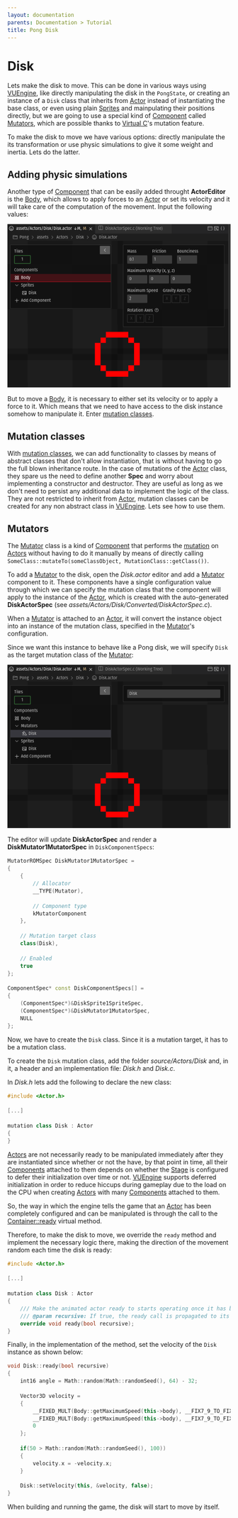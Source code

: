 ```yaml
---
layout: documentation
parents: Documentation > Tutorial
title: Pong Disk
---
```


# Disk

Lets make the disk to move. This can be done in various ways using [VUEngine](https://github.com/VUEngine/VUEngine-Core), like directly manipulating the disk in the `PongState`, or creating an instance of a `Disk` class that inherits from [Actor](/documentation/api/class-actor/) instead of instantiating the base class, or even using plain [Sprites](/documentation/api/class-sprite/) and mainpulating their positions directly, but we are going to use a special kind of [Component](/documentation/api/class-component/) called [Mutators](/documentation/api/class-mutator/), which are possible thanks to [Virtual C](../../language/introduction)'s mutation feature.

To make the disk to move we have various options: directly manipulate the its transformation or use physic simulations to give it some weight and inertia. Lets do the latter.

## Adding physic simulations

Another type of [Component](/documentation/api/class-component/) that can be easily added throught **ActorEditor** is the [Body](/documentation/api/class-body/), which allows to apply forces to an [Actor](/documentation/api/class-actor/) or set its velocity and it will take care of the computation of the movement. Input the following values:

<a href="/documentation/images/tutorial/disk-body.png" data-toggle="lightbox" data-gallery="gallery" data-caption="Disk body"><img src="/documentation/images/tutorial/disk-body.png" /></a>

But to move a [Body](/documentation/api/class-body/), it is necessary to either set its velocity or to apply a force to it. Which means that we need to have access to the disk instance somehow to manipulate it. Enter [mutation classes](/documentation/language/custom-features/#mutation-classes).

## Mutation classes

With [mutation classes](/documentation/language/custom-features/#mutation-classes), we can add functionality to classes by means of abstract classes that don't allow instantiation, that is without having to go the full blown inheritance route. In the case of mutations of the [Actor](/documentation/api/class-actor/) class, they spare us the need to define another **Spec** and worry about implementing a constructor and destructor. They are useful as long as we don't need to persist any additional data to implement the logic of the class. They are not restricted to inherit from [Actor](/documentation/api/class-actor/), mutation classes can be created for any non abstract class in [VUEngine](https://github.com/VUEngine/VUEngine-Core). Lets see how to use them.

## Mutators

The [Mutator](/documentation/api/class-mutator/) class is a kind of [Component](/documentation/api/class-component/) that performs the [mutation](/documentation/language/custom-features/#mutation-classes) on [Actors](/documentation/api/class-actor/) without having to do it manually by means of directly calling `SomeClass::mutateTo(someClassObject, MutationClass::getClass())`.

To add a [Mutator](/documentation/api/class-mutator/) to the disk, open the _Disk.actor_ editor and add a [Mutator](/documentation/api/class-mutator/) component to it. These components have a single configuration value through which we can specify the mutation class that the component will apply to the instance of the [Actor](/documentation/api/class-actor/), which is created with the auto-generated **DiskActorSpec** (see _assets/Actors/Disk/Converted/DiskActorSpec.c_).

When a [Mutator](/documentation/api/class-mutator/) is attached to an [Actor](/documentation/api/class-actor/), it will convert the instance object into an instance of the mutation class, specified in the [Mutator](/documentation/api/class-mutator/)'s configuration.

Since we want this instance to behave like a Pong disk, we will specify `Disk` as the target mutation class of the [Mutator](/documentation/api/class-mutator/):

<a href="/documentation/images/tutorial/disk-mutator.png" data-toggle="lightbox" data-gallery="gallery" data-caption="Disk mutator"><img src="/documentation/images/tutorial/disk-mutator.png" /></a>

The editor will update **DiskActorSpec** and render a **DiskMutator1MutatorSpec** in `DiskComponentSpecs`:

```cpp
MutatorROMSpec DiskMutator1MutatorSpec =
{
    {
        // Allocator
        __TYPE(Mutator),

        // Component type
        kMutatorComponent
    },

    // Mutation target class
    class(Disk),

    // Enabled
    true
};

ComponentSpec* const DiskComponentSpecs[] =
{
    (ComponentSpec*)&DiskSprite1SpriteSpec,
    (ComponentSpec*)&DiskMutator1MutatorSpec,
    NULL
};
```

Now, we have to create the `Disk` class. Since it is a mutation target, it has to be a mutation class.

To create the `Disk` mutation class, add the folder _source/Actors/Disk_ and, in it, a header and an implementation file: _Disk.h_ and _Disk.c_.

In _Disk.h_ lets add the following to declare the new class:

```cpp
#include <Actor.h>

[...]

mutation class Disk : Actor
{
}
```

[Actors](/documentation/api/class-actor/) are not necessarily ready to be manipulated immediately after they are instantiated since whether or not the have, by that point in time, all their [Components](/documentation/api/class-component/) attached to them depends on whether the [Stage](/documentation/api/class-stage/) is configured to defer their initialization over time or not. [VUEngine](https://github.com/VUEngine/VUEngine-Core) supports deferred initialization in order to reduce hiccups during gameplay due to the load on the CPU when creating [Actors](/documentation/api/class-actor/) with many [Components](/documentation/api/class-component/) attached to them.

So, the way in which the engine tells the game that an [Actor](/documentation/api/class-actor/) has been completely configured and can be manipulated is through the call to the [Container::ready](/documentation/api/class-container/) virtual method.

Therefore, to make the disk to move, we override the `ready` method and implement the necessary logic there, making the direction of the movement random each time the disk is ready:

```cpp
#include <Actor.h>

[...]

mutation class Disk : Actor
{
    /// Make the animated actor ready to starts operating once it has been completely intialized.
    /// @param recursive: If true, the ready call is propagated to its children, grand children, etc.
    override void ready(bool recursive);
}
```

Finally, in the implementation of the method, set the velocity of the `Disk` instance as shown below:

```cpp
void Disk::ready(bool recursive)
{
    int16 angle = Math::random(Math::randomSeed(), 64) - 32;

    Vector3D velocity =
    {
        __FIXED_MULT(Body::getMaximumSpeed(this->body), __FIX7_9_TO_FIXED(__COS(angle))),
        __FIXED_MULT(Body::getMaximumSpeed(this->body), __FIX7_9_TO_FIXED(__SIN(angle))),
        0
    };

    if(50 > Math::random(Math::randomSeed(), 100))
    {
        velocity.x = -velocity.x;
    }

    Disk::setVelocity(this, &velocity, false);
}
```

When building and running the game, the disk will start to move by itself.
